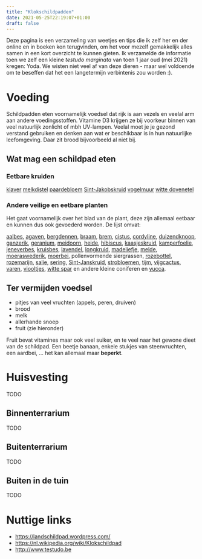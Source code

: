 ```yaml
---
title: "Klokschildpadden"
date: 2021-05-25T22:19:07+01:00
draft: false
---
```


Deze pagina is een verzameling van weetjes en tips die ik zelf her en der online en in boeken kon terugvinden, om het voor mezelf gemakkelijk alles samen in een kort overzicht te kunnen gieten. Ik verzamelde de informatie toen we zelf een kleine _testudo marginata_ van toen 1 jaar oud (mei 2021) kregen: Yoda. We wisten niet veel af van deze dieren - maar wel voldoende om te beseffen dat het een langetermijn verbintenis zou worden :).

# Voeding

Schildpadden eten voornamelijk voedsel dat rijk is aan vezels en veelal arm aan andere voedingsstoffen. Vitamine D3 krijgen ze bij voorkeur binnen van veel natuurlijk zonlicht of mbh UV-lampen. Veelal moet je je gezond verstand gebruiken en denken aan wat er beschikbaar is in hun natuurlijke leefomgeving. Daar zit brood bijvoorbeeld al niet bij.

## Wat mag een schildpad eten

### Eetbare kruiden

[klaver]()
[melkdistel]()
[paardebloem]()
[Sint-Jakobskruid]()
[vogelmuur]()
[witte dovenetel]()

### Andere veilige en eetbare planten

Het gaat voornamelijk over het blad van de plant, deze zijn allemaal eetbaar en kunnen dus ook gevoederd worden. De lijst omvat:

[aalbes](https://nl.wikipedia.org/wiki/Aalbes), [agaven](https://nl.wikipedia.org/wiki/Agave_(geslacht)), [bergdennen](https://nl.wikipedia.org/wiki/Bergden), [braam](https://nl.wikipedia.org/wiki/Braam_(geslacht)), [brem](https://nl.wikipedia.org/wiki/Brem_(plant)), [cistus](https://nl.wikipedia.org/wiki/Cistus), [cordyline](https://nl.wikipedia.org/wiki/Cordyline), [duizendknoop](https://nl.wikipedia.org/wiki/Duizendknoop), [ganzerik](https://nl.wikipedia.org/wiki/Ganzerik_(geslacht)), [geranium](https://nl.wikipedia.org/wiki/Geranium_(geslacht)), [meidoorn](https://nl.wikipedia.org/wiki/Meidoorn), [heide](https://nl.wikipedia.org/wiki/Heidefamilie), [hibiscus](https://nl.wikipedia.org/wiki/Hibiscus), [kaasjeskruid](https://nl.wikipedia.org/wiki/Kaasjeskruid), [kamperfoelie](https://nl.wikipedia.org/wiki/Kamperfoelie), [jeneverbes](https://nl.wikipedia.org/wiki/Jeneverbes), [kruisbes](https://nl.wikipedia.org/wiki/Kruisbes), [lavendel](https://nl.wikipedia.org/wiki/Lavendel), [longkruid](https://nl.wikipedia.org/wiki/Longkruid), [madeliefje](https://nl.wikipedia.org/wiki/Madeliefje), [melde](https://nl.wikipedia.org/wiki/Melde), [moeraswederik](https://nl.wikipedia.org/wiki/Moeraswederik), [moerbei](https://nl.wikipedia.org/wiki/Moerbeifamilie), pollenvormende siergrassen, [rozebottel](https://nl.wikipedia.org/wiki/Rozenbottel), [rozemarijn](https://nl.wikipedia.org/wiki/Rozemarijn_(plant)), [salie](https://nl.wikipedia.org/wiki/Salie_(geslacht)), [sering](https://nl.wikipedia.org/wiki/Sering), [Sint-Janskruid](https://nl.wikipedia.org/wiki/Sint-janskruid), [strobloemen](https://nl.wikipedia.org/wiki/Strobloem_(plant)), [tijm](https://nl.wikipedia.org/wiki/Tijm), [vijgcactus](https://nl.wikipedia.org/wiki/Opuntia), [varen](https://nl.wikipedia.org/wiki/Zachte_naaldvaren), [viooltjes](https://nl.wikipedia.org/wiki/Viooltje), [witte spar](https://nl.wikipedia.org/wiki/Witte_spar) en andere kleine coniferen en [yucca](https://nl.wikipedia.org/wiki/Yucca).


## Ter vermijden voedsel

- pitjes van veel vruchten (appels, peren, druiven)
- brood
- melk
- allerhande snoep
- fruit (zie hieronder)

Fruit bevat vitamines maar ook veel suiker, en te veel naar het gewone dieet van de schildpad. Een beetje banaan, enkele stukjes van steenvruchten, een aardbei, ... het kan allemaal maar **beperkt**.

# Huisvesting

TODO

## Binnenterrarium

TODO

## Buitenterrarium

TODO

## Buiten in de tuin

TODO

# Nuttige links

- https://landschildpad.wordpress.com/
- https://nl.wikipedia.org/wiki/Klokschildpad
- http://www.testudo.be
